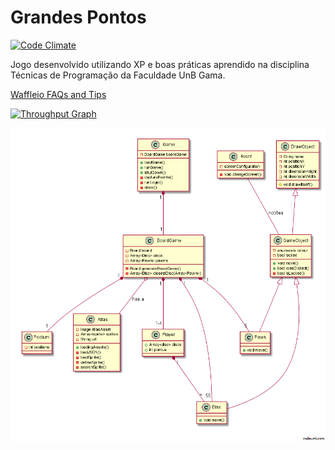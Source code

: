 # Grandes Pontos
[![Code Climate](https://codeclimate.com/github/mfurquim/grandes_pontos/badges/gpa.svg)](https://codeclimate.com/github/mfurquim/grandes_pontos)

Jogo desenvolvido utilizando XP e boas práticas aprendido na disciplina Técnicas de Programação da Faculdade UnB Gama.

[Waffleio FAQs and Tips](https://github.com/waffleio/waffle.io/wiki/FAQs)

[![Throughput Graph](https://graphs.waffle.io/mfurquim/grandes_pontos/throughput.svg)](https://waffle.io/mfurquim/grandes_pontos/metrics) 

[![UML](./uml.png)]() 

